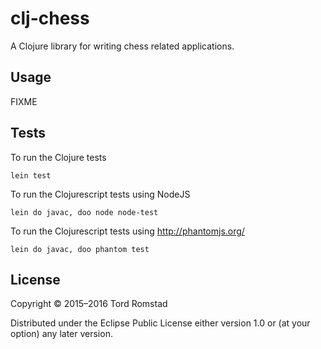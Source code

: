# clj-chess

A Clojure library for writing chess related applications.

## Usage

FIXME

## Tests

To run the Clojure tests

    lein test

To run the Clojurescript tests using NodeJS

    lein do javac, doo node node-test

To run the Clojurescript tests using http://phantomjs.org/

    lein do javac, doo phantom test


## License

Copyright © 2015–2016 Tord Romstad

Distributed under the Eclipse Public License either version 1.0 or (at
your option) any later version.
